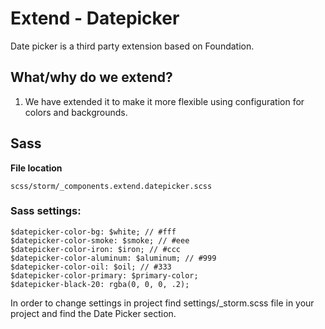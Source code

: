 #  Extend - Datepicker 

Date picker is a third party extension based on Foundation.

## What/why do we extend?

1.  We have extended it to make it more flexible using configuration for colors and backgrounds.

## Sass

**File location**

``` 
scss/storm/_components.extend.datepicker.scss
```

### Sass settings:

``` 
$datepicker-color-bg: $white; // #fff
$datepicker-color-smoke: $smoke; // #eee
$datepicker-color-iron: $iron; // #ccc
$datepicker-color-aluminum: $aluminum; // #999
$datepicker-color-oil: $oil; // #333
$datepicker-color-primary: $primary-color;
$datepicker-black-20: rgba(0, 0, 0, .2);
```

In order to change settings in project find settings/\_storm.scss file in your project and find the Date Picker section.
